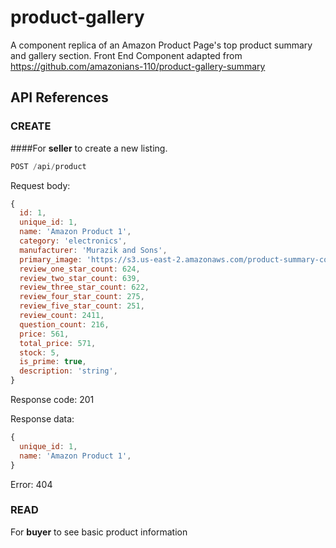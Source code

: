 # product-gallery
A component replica of an Amazon Product Page's top product summary and gallery section.
Front End Component adapted from https://github.com/amazonians-110/product-gallery-summary

## API References

### CREATE
####For **seller** to create a new listing.

```js
POST /api/product
```

Request body:
```js
{
  id: 1,
  unique_id: 1,
  name: 'Amazon Product 1',
  category: 'electronics',
  manufacturer: 'Murazik and Sons',
  primary_image: 'https://s3.us-east-2.amazonaws.com/product-summary-component/electronics1.jpg',
  review_one_star_count: 624,
  review_two_star_count: 639,
  review_three_star_count: 622,
  review_four_star_count: 275,
  review_five_star_count: 251,
  review_count: 2411,
  question_count: 216,
  price: 561,
  total_price: 571,
  stock: 5,
  is_prime: true,
  description: 'string',
}
```

Response code: 201

Response data:
```js
{
  unique_id: 1,
  name: 'Amazon Product 1',
}
```

Error: 404

### READ
For **buyer** to see basic product information
